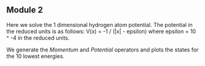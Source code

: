 ## Module 2
Here we solve the 1 dimensional hydrogen atom potential. The potential in the reduced units is
as follows: V(x) = -1 / (|x| - epsilon) where epsilon = 10 ^ -4 in the reduced units.

We generate the *Momentum* and *Potential* operators and plots the states for the 10 lowest
energies.
